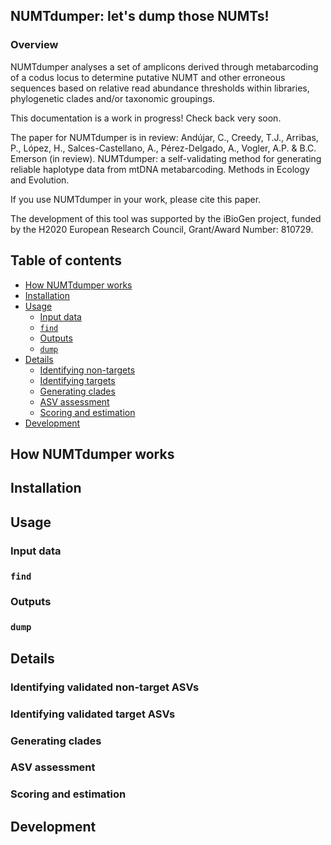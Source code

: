 ## NUMTdumper: let's dump those NUMTs!

### Overview

NUMTdumper analyses a set of amplicons derived through metabarcoding of a codus locus to determine putative NUMT and other erroneous sequences based on relative read abundance thresholds within libraries, phylogenetic clades and/or taxonomic groupings. 

This documentation is a work in progress! Check back very soon.

The paper for NUMTdumper is in review:  Andújar, C., Creedy, T.J., Arribas, P., López, H., Salces-Castellano, A., Pérez-Delgado, A., Vogler, A.P. & B.C. Emerson (in review). NUMTdumper: a self-validating method for generating reliable haplotype data from mtDNA metabarcoding. Methods in Ecology and Evolution. 

If you use NUMTdumper in your work, please cite this paper.

The development of this tool was supported by the iBioGen project, funded by the H2020 European Research Council, Grant/Award Number: 810729.

## Table of contents
* [How NUMTdumper works](#how-numtdumper-works)
* [Installation](#installation)
* [Usage](#usage)
  + [Input data](#input-data)
  + [`find`](#find)
  + [Outputs](#outputs)
  + [`dump`](#dump)
* [Details](#details)
  + [Identifying non-targets](#identifying-validated-non-target-ASVs)
  + [Identifying targets](#identifying-validated-target-ASVs)
  + [Generating clades](#generating-clades)
  + [ASV assessment](#asv-assessment)
  + [Scoring and estimation](#scoring-and-estimation)
* [Development](#development)

## How NUMTdumper works

## Installation

## Usage

### Input data

### `find`

### Outputs

### `dump`

## Details

### Identifying validated non-target ASVs

### Identifying validated target ASVs

### Generating clades

### ASV assessment

### Scoring and estimation

## Development
